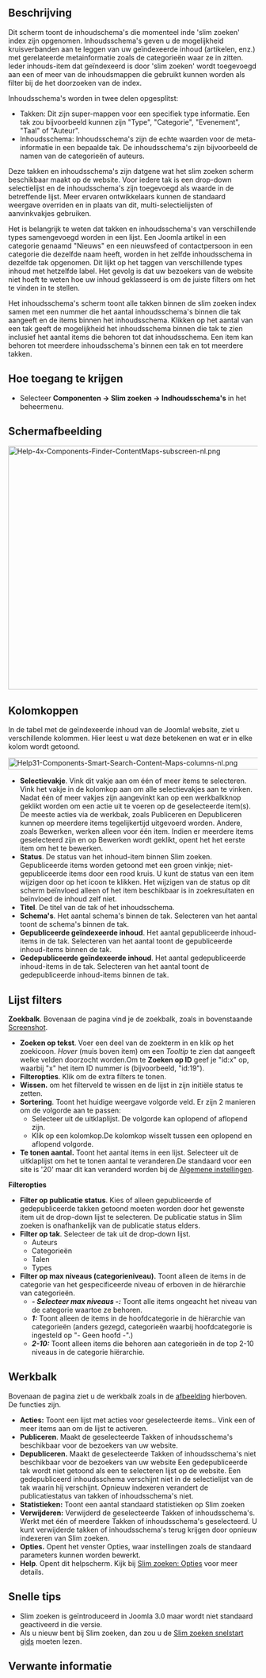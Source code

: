 <!-- Filename: Help4.x:Smart_Search:_Content_Maps / Display title: Slim zoeken: Inhoudsschema's -->

## Beschrijving

Dit scherm toont de inhoudschema's die momenteel inde 'slim zoeken'
index zijn opgenomen. Inhoudsschema's geven u de mogelijkheid
kruisverbanden aan te leggen van uw geïndexeerde inhoud (artikelen,
enz.) met gerelateerde metainformatie zoals de categorieën waar ze in
zitten. Ieder inhouds-item dat geïndexeerd is door 'slim zoeken' wordt
toegevoegd aan een of meer van de inhoudsmappen die gebruikt kunnen
worden als filter bij de het doorzoeken van de index.

Inhoudsschema's worden in twee delen opgesplitst:

- Takken: Dit zijn super-mappen voor een specifiek type informatie. Een
  tak zou bijvoorbeeld kunnen zijn "Type", "Categorie", "Evenement",
  "Taal" of "Auteur".
- Inhoudsschema: Inhoudsschema's zijn de echte waarden voor de
  meta-informatie in een bepaalde tak. De inhoudsschema's zijn
  bijvoorbeeld de namen van de categorieën of auteurs.

Deze takken en inhoudsschema's zijn datgene wat het slim zoeken scherm
beschikbaar maakt op de website. Voor iedere tak is een drop-down
selectielijst en de inhoudsschema's zijn toegevoegd als waarde in de
betreffende lijst. Meer ervaren ontwikkelaars kunnen de standaard
weergave overriden en in plaats van dit, multi-selectielijsten of
aanvinkvakjes gebruiken.

Het is belangrijk te weten dat takken en inhoudsschema's van
verschillende types samengevoegd worden in een lijst. Een Joomla artikel
in een categorie genaamd "Nieuws" en een nieuwsfeed of contactpersoon in
een categorie die dezelfde naam heeft, worden in het zelfde
inhoudsschema in dezelfde tak opgenomen. Dit lijkt op het taggen van
verschillende types inhoud met hetzelfde label. Het gevolg is dat uw
bezoekers van de website niet hoeft te weten hoe uw inhoud geklasseerd
is om de juiste filters om het te vinden in te stellen.

Het inhoudsschema's scherm toont alle takken binnen de slim zoeken index
samen met een nummer die het aantal inhoudsschema's binnen die tak
aangeeft en de items binnen het inhoudsschema. Klikken op het aantal van
een tak geeft de mogelijkheid het inhoudsschema binnen die tak te zien
inclusief het aantal items die behoren tot dat inhoudsschema. Een item
kan behoren tot meerdere inhoudsschema's binnen een tak en tot meerdere
takken.

## Hoe toegang te krijgen

- Selecteer **Componenten **→** Slim zoeken **→** Indhoudsschema's** in
  het beheermenu.

## Schermafbeelding

<img
src="https://docs.joomla.org/images/thumb/8/89/Help-4x-Components-Finder-ContentMaps-subscreen-nl.png/800px-Help-4x-Components-Finder-ContentMaps-subscreen-nl.png"
decoding="async"
srcset="https://docs.joomla.org/images/thumb/8/89/Help-4x-Components-Finder-ContentMaps-subscreen-nl.png/1200px-Help-4x-Components-Finder-ContentMaps-subscreen-nl.png 1.5x, https://docs.joomla.org/images/8/89/Help-4x-Components-Finder-ContentMaps-subscreen-nl.png 2x"
data-file-width="1215" data-file-height="745" width="800" height="491"
alt="Help-4x-Components-Finder-ContentMaps-subscreen-nl.png" />

## Kolomkoppen

In de tabel met de geïndexeerde inhoud van de Joomla! website, ziet u
verschillende kolommen. Hier leest u wat deze betekenen en wat er in
elke kolom wordt getoond.

<img
src="https://docs.joomla.org/images/7/78/Help31-Components-Smart-Search-Content-Maps-columns-nl.png"
decoding="async" data-file-width="1046" data-file-height="24"
width="1046" height="24"
alt="Help31-Components-Smart-Search-Content-Maps-columns-nl.png" />

- **Selectievakje**. Vink dit vakje aan om één of meer items te
  selecteren. Vink het vakje in de kolomkop aan om alle selectievakjes
  aan te vinken. Nadat één of meer vakjes zijn aangevinkt kan op een
  werkbalkknop geklikt worden om een actie uit te voeren op de
  geselecteerde item(s). De meeste acties via de werkbak, zoals
  Publiceren en Depubliceren kunnen op meerdere items tegelijkertijd
  uitgevoerd worden. Andere, zoals Bewerken, werken alleen voor één
  item. Indien er meerdere items geselecteerd zijn en op Bewerken wordt
  geklikt, opent het het eerste item om het te bewerken.
- **Status**. De status van het inhoud-item binnen Slim zoeken.
  Gepubliceerde items worden getoond met een groen vinkje;
  niet-gepubliceerde items door een rood kruis. U kunt de status van een
  item wijzigen door op het icoon te klikken. Het wijzigen van de status
  op dit scherm beïnvloed alleen of het item beschikbaar is in
  zoekresultaten en beïnvloed de inhoud zelf niet.
- **Titel**. De titel van de tak of het inhoudsschema.
- **Schema's**. Het aantal schema's binnen de tak. Selecteren van het
  aantal toont de schema's binnen de tak.
- **Gepubliceerde geïndexeerde inhoud**. Het aantal gepubliceerde
  inhoud-items in de tak. Selecteren van het aantal toont de
  gepubliceerde inhoud-items binnen de tak.
- **Gedepubliceerde geïndexeerde inhoud**. Het aantal gedepubliceerde
  inhoud-items in de tak. Selecteren van het aantal toont de
  gedepubliceerde inhoud-items binnen de tak.

## Lijst filters

**Zoekbalk**. Bovenaan de pagina vind je de zoekbalk, zoals in
bovenstaande [Screenshot](#screenshot).

- **Zoeken op tekst**. Voer een deel van de zoekterm in en klik op het
  zoekicoon. *Hover* (muis boven item) om een *Tooltip* te zien dat
  aangeeft welke velden doorzocht worden.Om te **Zoeken op ID** geef je
  "id:x" op, waarbij "x" het item ID nummer is (bijvoorbeeld, "id:19").
- **Filteropties**. Klik om de extra filters te tonen.
- **Wissen.** om het filterveld te wissen en de lijst in zijn initiële
  status te zetten.
- **Sortering**. Toont het huidige weergave volgorde veld. Er zijn 2
  manieren om de volgorde aan te passen:
  - Selecteer uit de uitklaplijst. De volgorde kan oplopend of aflopend
    zijn.
  - Klik op een kolomkop.De kolomkop wisselt tussen een oplopend en
    aflopend volgorde.
- **Te tonen aantal.** Toont het aantal items in een lijst. Selecteer
  uit de uitklaplijst om het te tonen aantal te veranderen.De standaard
  voor een site is '20' maar dit kan veranderd worden bij de [Algemene
  instellingen](https://docs.joomla.org/Help4.x:Site_Global_Configuration/nl#defaultlistlimit "Help4.x:Site Global Configuration/nl").

**Filteropties**

- **Filter op publicatie status**. Kies of alleen gepubliceerde of
  gedepubliceerde takken getoond moeten worden door het gewenste item
  uit de drop-down lijst te selecteren. De publicatie status in Slim
  zoeken is onafhankelijk van de publicatie status elders.
- **Filter op tak**. Selecteer de tak uit de drop-down lijst.
  - Auteurs
  - Categorieën
  - Talen
  - Types
- **Filter op max niveaus (categorieniveau).** Toont alleen de items in
  de categorie van het gespecificeerde niveau of erboven in de
  hiërarchie van categorieën.
  - ***- Selecteer max niveaus -:*** Toont alle items ongeacht het
    niveau van de categorie waartoe ze behoren.
  - ***1:*** Toont alleen de items in de hoofdcategorie in de hiërarchie
    van categorieën (anders gezegd, categorieën waarbij hoofdcategorie
    is ingesteld op "- Geen hoofd -".)
  - ***2-10:*** Toont alleen items die behoren aan categorieën in de top
    2-10 niveaus in de categorie hiërarchie.

## Werkbalk

Bovenaan de pagina ziet u de werkbalk zoals in de
[afbeelding](#Schermafbeelding) hierboven. De functies zijn.

- **Acties:** Toont een lijst met acties voor geselecteerde items.. Vink
  een of meer items aan om de lijst te activeren.
- **Publiceren**. Maakt de geselecteerde Takken of inhoudsschema's
  beschikbaar voor de bezoekers van uw website.
- **Depubliceren.** Maakt de geselecteerde Takken of inhoudsschema's
  niet beschikbaar voor de bezoekers van uw website Een gedepubliceerde
  tak wordt niet getoond als een te selecteren lijst op de website. Een
  gedepubliceerd inhoudsschema verschijnt niet in de selectielijst van
  de tak waarin hij verschijnt. Opnieuw indexeren verandert de
  publicatiestatus van takken of inhoudsschema's niet.
- **Statistieken:** Toont een aantal standaard statistieken op Slim
  zoeken
- **Verwijderen:** Verwijderd de geselecteerde Takken of
  inhoudsschema's. Werkt met één of meerdere Takken of inhoudsschema's
  geselecteerd. U kunt verwijderde takken of inhoudsschema's terug
  krijgen door opnieuw indexeren van Slim zoeken.
- **Opties.** Opent het venster Opties, waar instellingen zoals de
  standaard parameters kunnen worden bewerkt.
- **Help**. Opent dit helpscherm. Kijk bij [Slim zoeken:
  Opties](https://docs.joomla.org/Help4.x:Smart_Search:_Options/nl "Help4.x:Smart Search: Options/nl")
  voor meer details.

## Snelle tips

- Slim zoeken is geïntroduceerd in Joomla 3.0 maar wordt niet standaard
  geactiveerd in die versie.
- Als u nieuw bent bij Slim zoeken, dan zou u de [Slim zoeken snelstart
  gids](https://docs.joomla.org/Smart_Search_quickstart_guide "Smart Search quickstart guide")
  moeten lezen.

## Verwante informatie
